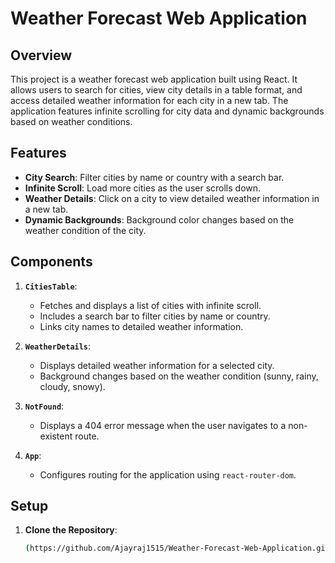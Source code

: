 # Weather Forecast Web Application

## Overview

This project is a weather forecast web application built using React. It allows users to search for cities, view city details in a table format, and access detailed weather information for each city in a new tab. The application features infinite scrolling for city data and dynamic backgrounds based on weather conditions.

## Features

- **City Search**: Filter cities by name or country with a search bar.
- **Infinite Scroll**: Load more cities as the user scrolls down.
- **Weather Details**: Click on a city to view detailed weather information in a new tab.
- **Dynamic Backgrounds**: Background color changes based on the weather condition of the city.

## Components

1. **`CitiesTable`**:
   - Fetches and displays a list of cities with infinite scroll.
   - Includes a search bar to filter cities by name or country.
   - Links city names to detailed weather information.

2. **`WeatherDetails`**:
   - Displays detailed weather information for a selected city.
   - Background changes based on the weather condition (sunny, rainy, cloudy, snowy).

3. **`NotFound`**:
   - Displays a 404 error message when the user navigates to a non-existent route.

4. **`App`**:
   - Configures routing for the application using `react-router-dom`.

## Setup

1. **Clone the Repository**:

   ```bash
   (https://github.com/Ajayraj1515/Weather-Forecast-Web-Application.git)
